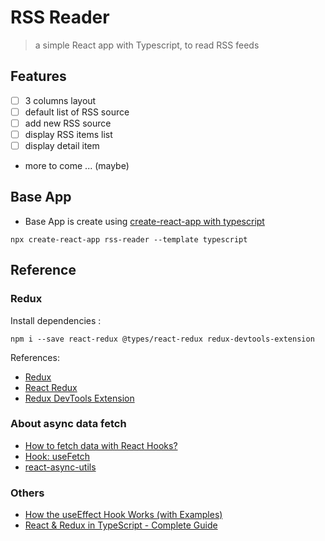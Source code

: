 # RSS Reader
> a simple React app with Typescript, to read RSS feeds

## Features

- [ ] 3 columns layout 
- [ ] default list of RSS source
- [ ] add new RSS source
- [ ] display RSS items list
- [ ] display detail item
- more to come ... (maybe)

## Base App
- Base App is create using [create-react-app with typescript](https://create-react-app.dev/docs/adding-typescript/)
```
npx create-react-app rss-reader --template typescript
```

## Reference
### Redux

Install dependencies :
```
npm i --save react-redux @types/react-redux redux-devtools-extension
```
References:
- [Redux](https://redux.js.org/)
- [React Redux](https://react-redux.js.org/)
- [Redux DevTools Extension](http://extension.remotedev.io/)

### About async data fetch
- [How to fetch data with React Hooks?](https://www.robinwieruch.de/react-hooks-fetch-data)
- [Hook: useFetch](https://use-http.com)
- [react-async-utils](https://github.com/CarlosGines/react-async-utils)

### Others
- [How the useEffect Hook Works (with Examples)](https://daveceddia.com/useeffect-hook-examples/)
- [React & Redux in TypeScript - Complete Guide](https://github.com/piotrwitek/react-redux-typescript-guide)
